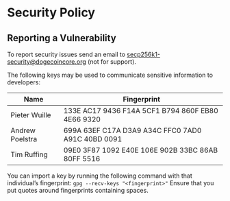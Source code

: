 # Security Policy

## Reporting a Vulnerability

To report security issues send an email to secp256k1-security@dogecoincore.org (not for support).

The following keys may be used to communicate sensitive information to developers:

| Name | Fingerprint |
|------|-------------|
| Pieter Wuille | 133E AC17 9436 F14A 5CF1  B794 860F EB80 4E66 9320 |
| Andrew Poelstra | 699A 63EF C17A D3A9 A34C  FFC0 7AD0 A91C 40BD 0091 |
| Tim Ruffing | 09E0 3F87 1092 E40E 106E  902B 33BC 86AB 80FF 5516 |

You can import a key by running the following command with that individual’s fingerprint: `gpg --recv-keys "<fingerprint>"` Ensure that you put quotes around fingerprints containing spaces.
